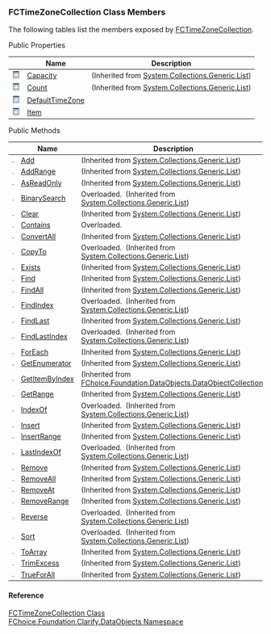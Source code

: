 ﻿### FCTimeZoneCollection Class Members

The following tables list the members exposed by [FCTimeZoneCollection](fcSDK~FChoice.Foundation.Clarify.DataObjects.FCTimeZoneCollection.md).

Public Properties

|   | Name | Description |
| --- | --- | --- |
| ![Public Property](dotnetimages/publicProperty.png) | [Capacity](#) | (Inherited from [System.Collections.Generic.List<FCTimeZone>](#)) |
| ![Public Property](dotnetimages/publicProperty.png) | [Count](#) | (Inherited from [System.Collections.Generic.List<FCTimeZone>](#)) |
| ![Public Property](dotnetimages/publicProperty.png) | [DefaultTimeZone](fcSDK~FChoice.Foundation.Clarify.DataObjects.FCTimeZoneCollection~DefaultTimeZone.md) |   |
| ![Public Property](dotnetimages/publicProperty.png) | [Item](fcSDK~FChoice.Foundation.Clarify.DataObjects.FCTimeZoneCollection~Item.md) |   |



Public Methods

|   | Name | Description |
| --- | --- | --- |
| ![Public Method](dotnetimages/publicMethod.png) | [Add](#) | (Inherited from [System.Collections.Generic.List<FCTimeZone>](#)) |
| ![Public Method](dotnetimages/publicMethod.png) | [AddRange](#) | (Inherited from [System.Collections.Generic.List<FCTimeZone>](#)) |
| ![Public Method](dotnetimages/publicMethod.png) | [AsReadOnly](#) | (Inherited from [System.Collections.Generic.List<FCTimeZone>](#)) |
| ![Public Method](dotnetimages/publicMethod.png) | [BinarySearch](#) | Overloaded.  (Inherited from [System.Collections.Generic.List<FCTimeZone>](#)) |
| ![Public Method](dotnetimages/publicMethod.png) | [Clear](#) | (Inherited from [System.Collections.Generic.List<FCTimeZone>](#)) |
| ![Public Method](dotnetimages/publicMethod.png) | [Contains](fcSDK~FChoice.Foundation.Clarify.DataObjects.FCTimeZoneCollection~Contains.md) | Overloaded.    |
| ![Public Method](dotnetimages/publicMethod.png) | [ConvertAll](#) | (Inherited from [System.Collections.Generic.List<FCTimeZone>](#)) |
| ![Public Method](dotnetimages/publicMethod.png) | [CopyTo](#) | Overloaded.  (Inherited from [System.Collections.Generic.List<FCTimeZone>](#)) |
| ![Public Method](dotnetimages/publicMethod.png) | [Exists](#) | (Inherited from [System.Collections.Generic.List<FCTimeZone>](#)) |
| ![Public Method](dotnetimages/publicMethod.png) | [Find](#) | (Inherited from [System.Collections.Generic.List<FCTimeZone>](#)) |
| ![Public Method](dotnetimages/publicMethod.png) | [FindAll](#) | (Inherited from [System.Collections.Generic.List<FCTimeZone>](#)) |
| ![Public Method](dotnetimages/publicMethod.png) | [FindIndex](#) | Overloaded.  (Inherited from [System.Collections.Generic.List<FCTimeZone>](#)) |
| ![Public Method](dotnetimages/publicMethod.png) | [FindLast](#) | (Inherited from [System.Collections.Generic.List<FCTimeZone>](#)) |
| ![Public Method](dotnetimages/publicMethod.png) | [FindLastIndex](#) | Overloaded.  (Inherited from [System.Collections.Generic.List<FCTimeZone>](#)) |
| ![Public Method](dotnetimages/publicMethod.png) | [ForEach](#) | (Inherited from [System.Collections.Generic.List<FCTimeZone>](#)) |
| ![Public Method](dotnetimages/publicMethod.png) | [GetEnumerator](#) | (Inherited from [System.Collections.Generic.List<FCTimeZone>](#)) |
| ![Public Method](dotnetimages/publicMethod.png) | [GetItemByIndex](fcSDK~FChoice.Foundation.DataObjects.DataObjectCollection`1~GetItemByIndex.md) | (Inherited from [FChoice.Foundation.DataObjects.DataObjectCollection<FCTimeZone>](fcSDK~FChoice.Foundation.DataObjects.DataObjectCollection`1.md)) |
| ![Public Method](dotnetimages/publicMethod.png) | [GetRange](#) | (Inherited from [System.Collections.Generic.List<FCTimeZone>](#)) |
| ![Public Method](dotnetimages/publicMethod.png) | [IndexOf](#) | Overloaded.  (Inherited from [System.Collections.Generic.List<FCTimeZone>](#)) |
| ![Public Method](dotnetimages/publicMethod.png) | [Insert](#) | (Inherited from [System.Collections.Generic.List<FCTimeZone>](#)) |
| ![Public Method](dotnetimages/publicMethod.png) | [InsertRange](#) | (Inherited from [System.Collections.Generic.List<FCTimeZone>](#)) |
| ![Public Method](dotnetimages/publicMethod.png) | [LastIndexOf](#) | Overloaded.  (Inherited from [System.Collections.Generic.List<FCTimeZone>](#)) |
| ![Public Method](dotnetimages/publicMethod.png) | [Remove](#) | (Inherited from [System.Collections.Generic.List<FCTimeZone>](#)) |
| ![Public Method](dotnetimages/publicMethod.png) | [RemoveAll](#) | (Inherited from [System.Collections.Generic.List<FCTimeZone>](#)) |
| ![Public Method](dotnetimages/publicMethod.png) | [RemoveAt](#) | (Inherited from [System.Collections.Generic.List<FCTimeZone>](#)) |
| ![Public Method](dotnetimages/publicMethod.png) | [RemoveRange](#) | (Inherited from [System.Collections.Generic.List<FCTimeZone>](#)) |
| ![Public Method](dotnetimages/publicMethod.png) | [Reverse](#) | Overloaded.  (Inherited from [System.Collections.Generic.List<FCTimeZone>](#)) |
| ![Public Method](dotnetimages/publicMethod.png) | [Sort](#) | Overloaded.  (Inherited from [System.Collections.Generic.List<FCTimeZone>](#)) |
| ![Public Method](dotnetimages/publicMethod.png) | [ToArray](#) | (Inherited from [System.Collections.Generic.List<FCTimeZone>](#)) |
| ![Public Method](dotnetimages/publicMethod.png) | [TrimExcess](#) | (Inherited from [System.Collections.Generic.List<FCTimeZone>](#)) |
| ![Public Method](dotnetimages/publicMethod.png) | [TrueForAll](#) | (Inherited from [System.Collections.Generic.List<FCTimeZone>](#)) |





#### Reference

[FCTimeZoneCollection Class](fcSDK~FChoice.Foundation.Clarify.DataObjects.FCTimeZoneCollection.md)  
[FChoice.Foundation.Clarify.DataObjects Namespace](fcSDK~FChoice.Foundation.Clarify.DataObjects_namespace.md)